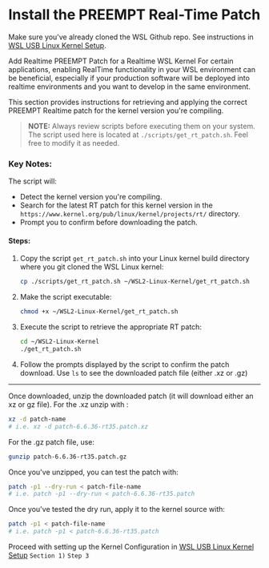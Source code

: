 # Install the PREEMPT Real-Time Patch

Make sure you've already cloned the WSL Github repo. See instructions in [WSL USB Linux Kernel Setup](./README.md). 

 Add Realtime PREEMPT Patch for a Realtime WSL Kernel
   For certain applications, enabling RealTime functionality in your WSL environment can be beneficial, especially if your production software will be deployed into realtime environments and you want to develop in the same environment.

   This section provides instructions for retrieving and applying the correct PREEMPT Realtime patch for the kernel version you're compiling.

   > **NOTE:** Always review scripts before executing them on your system. The script used here is located at `./scripts/get_rt_patch.sh`. Feel free to modify it as needed.

   ### Key Notes:
   The script will:
   - Detect the kernel version you're compiling.
   - Search for the latest RT patch for this kernel version in the `https://www.kernel.org/pub/linux/kernel/projects/rt/` directory.
   - Prompt you to confirm before downloading the patch.
   
   #### Steps:
   1. Copy the script `get_rt_patch.sh` into your Linux kernel build directory where you git cloned the WSL Linux kernel:
      ```bash
      cp ./scripts/get_rt_patch.sh ~/WSL2-Linux-Kernel/get_rt_patch.sh
      ```
   2. Make the script executable:
      ```bash
      chmod +x ~/WSL2-Linux-Kernel/get_rt_patch.sh
      ```

   3. Execute the script to retrieve the appropriate RT patch:
      ```bash
      cd ~/WSL2-Linux-Kernel
      ./get_rt_patch.sh
      ```

   4. Follow the prompts displayed by the script to confirm the patch download. Use `ls` to see the downloaded patch file (either .xz or .gz)

   ---

   
Once downloaded, unzip the downloaded patch (it will download either an xz or gz file).
   For the .xz unzip with :
   ```bash
   xz -d patch-name 
   # i.e. xz -d patch-6.6.36-rt35.patch.xz 
   ```
   For the .gz patch file, use:
   ```bash
   gunzip patch-6.6.36-rt35.patch.gz
   ```

Once you've unzipped, you can test the patch with:
   ```bash
   patch -p1 --dry-run < patch-file-name 
   # i.e. patch -p1 --dry-run < patch-6.6.36-rt35.patch
   ```
Once you've tested the dry run, apply it to the kernel source with:
   ```bash
   patch -p1 < patch-file-name 
   # i.e. patch -p1 < patch-6.6.36-rt35.patch
   ```

Proceed with setting up the Kernel Configuration in [WSL USB Linux Kernel Setup](./README.md) `Section 1)` `Step 3`